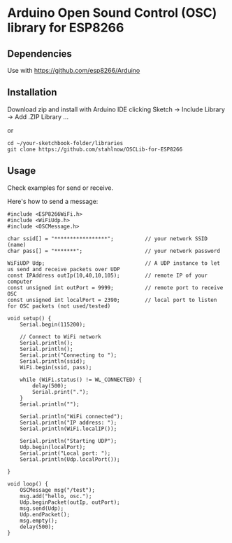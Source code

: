 # Arduino Open Sound Control (OSC) library for ESP8266

## Dependencies

Use with https://github.com/esp8266/Arduino

## Installation

Download zip and install with Arduino IDE clicking Sketch -> Include Library -> Add .ZIP Library ...

or

```
cd ~/your-sketchbook-folder/libraries
git clone https://github.com/stahlnow/OSCLib-for-ESP8266
```

## Usage

Check examples for send or receive.

Here's how to send a message:

```
#include <ESP8266WiFi.h>
#include <WiFiUdp.h>
#include <OSCMessage.h>

char ssid[] = "*****************";          // your network SSID (name)
char pass[] = "*******";                    // your network password

WiFiUDP Udp;                                // A UDP instance to let us send and receive packets over UDP
const IPAddress outIp(10,40,10,105);        // remote IP of your computer
const unsigned int outPort = 9999;          // remote port to receive OSC
const unsigned int localPort = 2390;        // local port to listen for OSC packets (not used/tested)

void setup() {
    Serial.begin(115200);

    // Connect to WiFi network
    Serial.println();
    Serial.println();
    Serial.print("Connecting to ");
    Serial.println(ssid);
    WiFi.begin(ssid, pass);

    while (WiFi.status() != WL_CONNECTED) {
        delay(500);
        Serial.print(".");
    }
    Serial.println("");

    Serial.println("WiFi connected");
    Serial.println("IP address: ");
    Serial.println(WiFi.localIP());

    Serial.println("Starting UDP");
    Udp.begin(localPort);
    Serial.print("Local port: ");
    Serial.println(Udp.localPort());

}

void loop() {
    OSCMessage msg("/test");
    msg.add("hello, osc.");
    Udp.beginPacket(outIp, outPort);
    msg.send(Udp);
    Udp.endPacket();
    msg.empty();
    delay(500);
}
```


